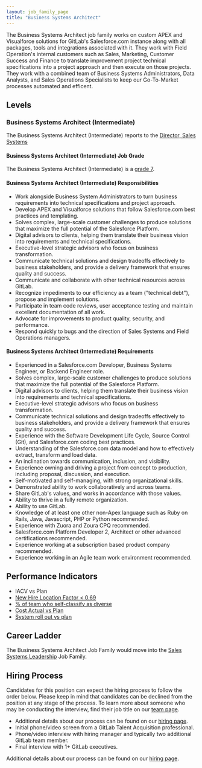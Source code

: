```yaml
---
layout: job_family_page
title: "Business Systems Architect"
---
```


The Business Systems Architect job family works on custom APEX and Visualforce solutions for GitLab's Salesforce.com instance along with all packages, tools and integrations associated with it. They work with Field Operation's internal customers such as Sales, Marketing, Customer Success and Finance to translate improvement project technical specifications into a project approach and then execute on those projects. They work with a combined team of Business Systems Administrators, Data Analysts, and Sales Operations Specialists to keep our Go-To-Market processes automated and efficent.

## Levels 

### Business Systems Architect (Intermediate)

The Business Systems Architect (Intermediate) reports to the [Director, Sales Systems](/job-families/sales/senior-manager-sales-systems/#director-sales-systems)

#### Business Systems Architect (Intermediate) Job Grade

The Business Systems Architect (Intermediate) is a [grade 7](/handbook/total-rewards/compensation/compensation-calculator/#gitlab-job-grades).

#### Business Systems Architect (Intermediate) Responsibilities

* Work alongside Business System Administrators to turn business requirements into technical specifications and project approach.
* Develop APEX and Visualforce solutions that follow Salesforce.com best practices and templating.
* Solves complex, large-scale customer challenges to produce solutions that maximize the full potential of the Salesforce Platform.
* Digital advisors to clients, helping them translate their business vision into requirements and technical specifications.
* Executive-level strategic advisors who focus on business transformation.
* Communicate technical solutions and design tradeoffs effectively to business stakeholders, and provide a delivery framework that ensures quality and success.
* Communicate and collaborate with other technical resources across GitLab.
* Recognize impediments to our efficiency as a team ("technical debt"), propose and implement solutions.
* Participate in team code reviews, user acceptance testing and maintain excellent documentation of all work.
* Advocate for improvements to product quality, security, and performance.
* Respond quickly to bugs and the direction of Sales Systems and Field Operations managers.

#### Business Systems Architect (Intermediate) Requirements

* Experienced in a Salesforce.com Developer, Business Systems Engineer, or Backend Engineer role.
* Solves complex, large-scale customer challenges to produce solutions that maximize the full potential of the Salesforce Platform.
* Digital advisors to clients, helping them translate their business vision into requirements and technical specifications.
* Executive-level strategic advisors who focus on business transformation.
* Communicate technical solutions and design tradeoffs effectively to business stakeholders, and provide a delivery framework that ensures quality and success.
* Experience with the Software Development Life Cycle, Source Control (Git), and Salesforce.com coding best practices.
* Understanding of the Salesforce.com data model and how to effectively extract, transform and load data.
* An inclination towards communication, inclusion, and visibility.
* Experience owning and driving a project from concept to production, including proposal, discussion, and execution.
* Self-motivated and self-managing, with strong organizational skills.
* Demonstrated ability to work collaboratively and across teams.
* Share GitLab's values, and works in accordance with those values.
* Ability to thrive in a fully remote organization.
* Ability to use GitLab.
* Knowledge of at least one other non-Apex language such as Ruby on Rails, Java, Javascript, PHP or Python recommended.
* Experience with Zuora and Zoura CPQ recommended.
* Salesforce.com Platform Developer 2, Architect or other advanced certifications recommended.
* Experience working at a subscription based product company recommended.
* Experience working in an Agile team work environment recommended.

## Performance Indicators 

* IACV vs Plan
* [New Hire Location Factor < 0.69](https://about.gitlab.com/handbook/business-technology/metrics/#new-hire-location-factor--069)
* [% of team who self-classify as diverse](https://about.gitlab.com/handbook/business-technology/metrics/#percent--of-team-who-self-classify-as-diverse)
* [Cost Actual vs Plan](https://about.gitlab.com/handbook/business-technology/metrics/#cost-actual-vs-plan)
* [System roll out vs plan](https://about.gitlab.com/handbook/business-technology/metrics/#system-roll-out-vs-plan)

## Career Ladder

The Business Systems Architect Job Family would move into the [Sales Systems Leadership](/job-families/sales/senior-manager-sales-systems/) Job Family.

## Hiring Process

Candidates for this position can expect the hiring process to follow the order below. Please keep in mind that candidates can be declined from the position at any stage of the process. To learn more about someone who may be conducting the interview, find their job title on our [team page](/company/team/).

* Additional details about our process can be found on our [hiring page](/handbook/hiring/).
* Initial phone/video screen from a GitLab Talent Acquisition professional.
* Phone/video interview with hiring manager and typically two additional GitLab team member.
* Final interview with 1+ GitLab executives.

Additional details about our process can be found on our [hiring page](/handbook/hiring/).
